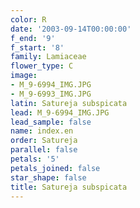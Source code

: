 ```yaml
---
color: R
date: '2003-09-14T00:00:00'
f_end: '9'
f_start: '8'
family: Lamiaceae
flower_type: C
image:
- M_9-6994_IMG.JPG
- M_9-6993_IMG.JPG
latin: Satureja subspicata
lead: M_9-6994_IMG.JPG
lead_sample: false
name: index.en
order: Satureja
parallel: false
petals: '5'
petals_joined: false
star_shape: false
title: Satureja subspicata
---
```

